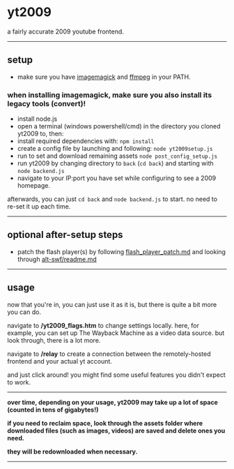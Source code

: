 # yt2009
a fairly accurate 2009 youtube frontend.

---

## setup
- make sure you have [imagemagick](https://imagemagick.org/) and [ffmpeg](https://ffmpeg.org/) in your PATH.

### when installing imagemagick, make sure you also install its legacy tools (convert)! 

- install node.js
- open a terminal (windows powershell/cmd) in the directory you cloned yt2009 to, then:
- install required dependencies with: `npm install`
- create a config file by launching and following: `node yt2009setup.js`
- run to set and download remaining assets `node post_config_setup.js`
- run yt2009 by changing directory to `back` (`cd back`) and starting with `node backend.js`
- navigate to your IP:port you have set while configuring to see a 2009 homepage.

afterwards, you can just `cd back` and `node backend.js` to start. no need to re-set it up each time.

---

## optional after-setup steps

- patch the flash player(s) by following [flash_player_patch.md](flash_player_patch.md) and looking through [alt-swf/readme.md](alt-swf/readme.md)

---

## usage

now that you're in, you can just use it as it is, but there is quite a bit more you can do.

navigate to **/yt2009_flags.htm** to change settings locally. here, for example, you can set up The Wayback Machine as a video data source. but look through, there is a lot more.

navigate to **/relay** to create a connection between the remotely-hosted frontend and your actual yt account.

and just click around! you might find some useful features you didn't expect to work.

---

**over time, depending on your usage, yt2009 may take up a lot of space (counted in tens of gigabytes!)**

**if you need to reclaim space, look through the assets folder where downloaded files (such as images, videos) are saved and delete ones you need.**

**they will be redownloaded when necessary.**

---
